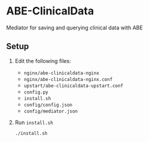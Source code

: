 # ABE-ClinicalData
Mediator for saving and querying clinical data with ABE

## Setup
1. Edit the following files:
    * ```nginx/abe-clinicaldata-nginx```
    * ```nginx/abe-clinicaldata-nginx.conf```
    * ```upstart/abe-clinicaldata-upstart.conf```
    * ```config.py```
    * ```install.sh```
    * ```config/config.json```
    * ```config/mediator.json```

2. Run ```install.sh```
    ```
    ./install.sh
    ```